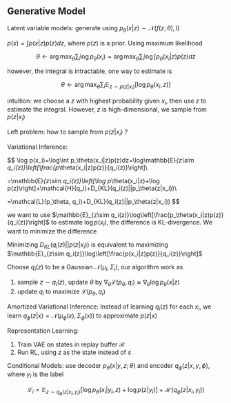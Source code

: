 ## Generative Model

Latent variable models: generate using $p_\theta(x|z)\sim\mathcal{N}(f(z;\theta),I)$

$p(x)=\int p(x|z)p(z)dz$, where $p(z)$ is a prior. Using maximum likelihood

$$
\theta\leftarrow\arg\max_\theta\sum_i\log p_\theta(x_i)=\arg\max_\theta\sum_i\log\int p_\theta(x_i|z)p(z)dz
$$

however, the integral is intractable, one way to estimate is

$$
\theta\leftarrow\arg\max_\theta\sum_i\mathbb{E}_{z\sim p(z|x_i)}\left[\log p_\theta(x_i,z)\right]
$$

intuition: we choose a $z$ with highest probability given $x_i$, then use $z$ to estimate the integral. However, $z$ is high-dimensional, we sample from $p(z|x_i)$

Left problem: how to sample from $p(z|x_i)$ ?

Variational Inference:

$$
\log p(x_i)=\log\int p_\theta(x_i|z)p(z)dz=\log\mathbb{E}_{z\sim q_i(z)}\left[\frac{p_\theta(x_i|z)p(z)}{q_i(z)}\right]\\

=\mathbb{E}_{z\sim q_i(z)}\left[\log p_\theta(x_i|z)+\log p(z)\right]+\mathcal{H}(q_i)+D_{KL}(q_i(z)||p_\theta(z|x_i))\\

=\mathcal{L}(p_\theta, q_i)+D_{KL}(q_i(z)||p_\theta(z|x_i))
$$

we want to use $\mathbb{E}_{z\sim q_i(z)}\log\left[\frac{p_\theta(x_i|z)p(z)}{q_i(z)}\right]$ to estimate $\log p(x_i)$, the difference is KL-divergence. We want to minimize the difference

Minimizing $D_{KL}(q_i(z)||p(z|x_i))$ is equivalent to maximizing $\mathbb{E}_{z\sim q_i(z)}\log\left[\frac{p(x_i|z)p(z)}{q_i(z)}\right]$

Choose $q_i(z)$ to be a Gaussian $\mathcal{N}(\mu_i,\Sigma_i)$, our algorithm work as

1. sample $z\sim q_i(z)$, update $\theta$ by $\nabla_\theta\mathcal{L}(p_\theta,q_i)\approx\nabla_\theta\log p_\theta(x|z)$
2. update $q_i$ to maximize $\mathcal{L}(p_\theta,q_i)$

Amortized Variational Inference: Instead of learning $q_i(z)$ for each $x_i$, we learn $q_\phi(z|x)=\mathcal{N}(\mu_\phi(x),\Sigma_\phi(x))$ to approximate $p(z|x)$

Representation Learning:

1. Train VAE on states in replay buffer $\mathcal{R}$
2. Run RL, using $z$ as the state instead of $s$

Conditional Models: use decoder $p_\theta(x|y,z;\theta)$ and encoder $q_\phi(z|x,y,\phi)$, where $y_i$ is the label

$$
\mathcal{L}_i=\mathbb{E}_{z\sim q_\phi(z|x_i,y_i)}[\log p_\theta(x_i|y_i,z)+\log p(z|y_i)]+\mathcal{H}(q_\phi(z|x_i,y_i))
$$
